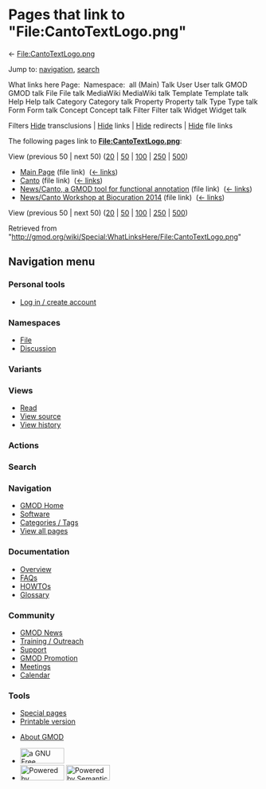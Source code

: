 <div id="mw-page-base" class="noprint">

</div>

<div id="mw-head-base" class="noprint">

</div>

<div id="content" class="mw-body" role="main">

<span id="top"></span>

<div id="mw-js-message" style="display:none;">

</div>



# <span dir="auto">Pages that link to "File:CantoTextLogo.png"</span>

<div id="bodyContent">

<div id="contentSub">

←
[File:CantoTextLogo.png](/wiki/File:CantoTextLogo.png "File:CantoTextLogo.png")

</div>

<div id="jump-to-nav" class="mw-jump">

Jump to: [navigation](#mw-navigation), [search](#p-search)

</div>

<div id="mw-content-text">

What links here Page:  Namespace:  all (Main) Talk User User talk GMOD
GMOD talk File File talk MediaWiki MediaWiki talk Template Template talk
Help Help talk Category Category talk Property Property talk Type Type
talk Form Form talk Concept Concept talk Filter Filter talk Widget
Widget talk

Filters
[Hide](/mediawiki/index.php?title=Special:WhatLinksHere/File:CantoTextLogo.png&hidetrans=1 "Special:WhatLinksHere/File:CantoTextLogo.png")
transclusions \|
[Hide](/mediawiki/index.php?title=Special:WhatLinksHere/File:CantoTextLogo.png&hidelinks=1 "Special:WhatLinksHere/File:CantoTextLogo.png")
links \|
[Hide](/mediawiki/index.php?title=Special:WhatLinksHere/File:CantoTextLogo.png&hideredirs=1 "Special:WhatLinksHere/File:CantoTextLogo.png")
redirects \|
[Hide](/mediawiki/index.php?title=Special:WhatLinksHere/File:CantoTextLogo.png&hideimages=1 "Special:WhatLinksHere/File:CantoTextLogo.png")
file links

The following pages link to
**[File:CantoTextLogo.png](/wiki/File:CantoTextLogo.png "File:CantoTextLogo.png")**:

View (previous 50 \| next 50)
([20](/mediawiki/index.php?title=Special:WhatLinksHere/File:CantoTextLogo.png&limit=20 "Special:WhatLinksHere/File:CantoTextLogo.png")
\|
[50](/mediawiki/index.php?title=Special:WhatLinksHere/File:CantoTextLogo.png&limit=50 "Special:WhatLinksHere/File:CantoTextLogo.png")
\|
[100](/mediawiki/index.php?title=Special:WhatLinksHere/File:CantoTextLogo.png&limit=100 "Special:WhatLinksHere/File:CantoTextLogo.png")
\|
[250](/mediawiki/index.php?title=Special:WhatLinksHere/File:CantoTextLogo.png&limit=250 "Special:WhatLinksHere/File:CantoTextLogo.png")
\|
[500](/mediawiki/index.php?title=Special:WhatLinksHere/File:CantoTextLogo.png&limit=500 "Special:WhatLinksHere/File:CantoTextLogo.png"))

- [Main Page](/wiki/Main_Page "Main Page") (file link) ‎
  <span class="mw-whatlinkshere-tools">([←
  links](/mediawiki/index.php?title=Special:WhatLinksHere&target=Main+Page "Special:WhatLinksHere"))</span>
- [Canto](/wiki/Canto "Canto") (file link) ‎
  <span class="mw-whatlinkshere-tools">([←
  links](/mediawiki/index.php?title=Special:WhatLinksHere&target=Canto "Special:WhatLinksHere"))</span>
- [News/Canto, a GMOD tool for functional
  annotation](/wiki/News/Canto,_a_GMOD_tool_for_functional_annotation "News/Canto, a GMOD tool for functional annotation")
  (file link) ‎ <span class="mw-whatlinkshere-tools">([←
  links](/mediawiki/index.php?title=Special:WhatLinksHere&target=News%2FCanto%2C+a+GMOD+tool+for+functional+annotation "Special:WhatLinksHere"))</span>
- [News/Canto Workshop at Biocuration
  2014](/wiki/News/Canto_Workshop_at_Biocuration_2014 "News/Canto Workshop at Biocuration 2014")
  (file link) ‎ <span class="mw-whatlinkshere-tools">([←
  links](/mediawiki/index.php?title=Special:WhatLinksHere&target=News%2FCanto+Workshop+at+Biocuration+2014 "Special:WhatLinksHere"))</span>

View (previous 50 \| next 50)
([20](/mediawiki/index.php?title=Special:WhatLinksHere/File:CantoTextLogo.png&limit=20 "Special:WhatLinksHere/File:CantoTextLogo.png")
\|
[50](/mediawiki/index.php?title=Special:WhatLinksHere/File:CantoTextLogo.png&limit=50 "Special:WhatLinksHere/File:CantoTextLogo.png")
\|
[100](/mediawiki/index.php?title=Special:WhatLinksHere/File:CantoTextLogo.png&limit=100 "Special:WhatLinksHere/File:CantoTextLogo.png")
\|
[250](/mediawiki/index.php?title=Special:WhatLinksHere/File:CantoTextLogo.png&limit=250 "Special:WhatLinksHere/File:CantoTextLogo.png")
\|
[500](/mediawiki/index.php?title=Special:WhatLinksHere/File:CantoTextLogo.png&limit=500 "Special:WhatLinksHere/File:CantoTextLogo.png"))

</div>

<div class="printfooter">

Retrieved from
"<http://gmod.org/wiki/Special:WhatLinksHere/File:CantoTextLogo.png>"

</div>

<div id="catlinks" class="catlinks catlinks-allhidden">

</div>

<div class="visualClear">

</div>

</div>

</div>

<div id="mw-navigation">

## Navigation menu

<div id="mw-head">

<div id="p-personal" role="navigation"
aria-labelledby="p-personal-label">

### Personal tools

- <span id="pt-login"><a
  href="/mediawiki/index.php?title=Special:UserLogin&amp;returnto=Special%3AWhatLinksHere%2FFile%3ACantoTextLogo.png"
  accesskey="o"
  title="You are encouraged to log in; however, it is not mandatory [o]">Log
  in / create account</a></span>

</div>

<div id="left-navigation">

<div id="p-namespaces" class="vectorTabs" role="navigation"
aria-labelledby="p-namespaces-label">

### Namespaces

- <span id="ca-nstab-image"><a href="/wiki/File:CantoTextLogo.png" accesskey="c"
  title="View the file page [c]">File</a></span>
- <span id="ca-talk"><a
  href="/mediawiki/index.php?title=File_talk:CantoTextLogo.png&amp;action=edit&amp;redlink=1"
  accesskey="t"
  title="Discussion about the content page [t]">Discussion</a></span>

</div>

<div id="p-variants" class="vectorMenu emptyPortlet" role="navigation"
aria-labelledby="p-variants-label">

### 

### Variants[](#)

<div class="menu">

</div>

</div>

</div>

<div id="right-navigation">

<div id="p-views" class="vectorTabs" role="navigation"
aria-labelledby="p-views-label">

### Views

- <span id="ca-view">[Read](/wiki/File:CantoTextLogo.png)</span>
- <span id="ca-viewsource"><a
  href="/mediawiki/index.php?title=File:CantoTextLogo.png&amp;action=edit"
  accesskey="e" title="This page is protected.
  You can view its source [e]">View source</a></span>
- <span id="ca-history"><a
  href="/mediawiki/index.php?title=File:CantoTextLogo.png&amp;action=history"
  accesskey="h" title="Past revisions of this page [h]">View history</a></span>

</div>

<div id="p-cactions" class="vectorMenu emptyPortlet" role="navigation"
aria-labelledby="p-cactions-label">

### Actions[](#)

<div class="menu">

</div>

</div>

<div id="p-search" role="search">

### Search

<div id="simpleSearch">

</div>

</div>

</div>

</div>

<div id="mw-panel">

<div id="p-logo" role="banner">

<a href="/wiki/Main_Page"
style="background-image: url(http://gmod.org/images/GMOD-cogs.png);"
title="Visit the main page"></a>

</div>

<div id="p-Navigation" class="portal" role="navigation"
aria-labelledby="p-Navigation-label">

### Navigation

<div class="body">

- <span id="n-GMOD-Home">[GMOD Home](/wiki/Main_Page)</span>
- <span id="n-Software">[Software](/wiki/GMOD_Components)</span>
- <span id="n-Categories-.2F-Tags">[Categories /
  Tags](/wiki/Categories)</span>
- <span id="n-View-all-pages">[View all
  pages](/wiki/Special:AllPages)</span>

</div>

</div>

<div id="p-Documentation" class="portal" role="navigation"
aria-labelledby="p-Documentation-label">

### Documentation

<div class="body">

- <span id="n-Overview">[Overview](/wiki/Overview)</span>
- <span id="n-FAQs">[FAQs](/wiki/Category:FAQ)</span>
- <span id="n-HOWTOs">[HOWTOs](/wiki/Category:HOWTO)</span>
- <span id="n-Glossary">[Glossary](/wiki/Glossary)</span>

</div>

</div>

<div id="p-Community" class="portal" role="navigation"
aria-labelledby="p-Community-label">

### Community

<div class="body">

- <span id="n-GMOD-News">[GMOD News](/wiki/GMOD_News)</span>
- <span id="n-Training-.2F-Outreach">[Training /
  Outreach](/wiki/Training_and_Outreach)</span>
- <span id="n-Support">[Support](/wiki/Support)</span>
- <span id="n-GMOD-Promotion">[GMOD
  Promotion](/wiki/GMOD_Promotion)</span>
- <span id="n-Meetings">[Meetings](/wiki/Meetings)</span>
- <span id="n-Calendar">[Calendar](/wiki/Calendar)</span>

</div>

</div>

<div id="p-tb" class="portal" role="navigation"
aria-labelledby="p-tb-label">

### Tools

<div class="body">

- <span id="t-specialpages"><a href="/wiki/Special:SpecialPages" accesskey="q"
  title="A list of all special pages [q]">Special pages</a></span>
- <span id="t-print"><a
  href="/mediawiki/index.php?title=Special:WhatLinksHere/File:CantoTextLogo.png&amp;printable=yes"
  rel="alternate" accesskey="p"
  title="Printable version of this page [p]">Printable version</a></span>

</div>

</div>

</div>

</div>

<div id="footer" role="contentinfo">

- <span id="footer-places-about">[About
  GMOD](/wiki/GMOD:About "GMOD:About")</span>

<!-- -->

- <span id="footer-copyrightico">[<img src="http://www.gnu.org/graphics/gfdl-logo-small.png" width="88"
  height="31" alt="a GNU Free Documentation License" />](http://www.gnu.org/licenses/fdl-1.3.html)</span>
- <span id="footer-poweredbyico">[<img src="/mediawiki/skins/common/images/poweredby_mediawiki_88x31.png"
  width="88" height="31" alt="Powered by MediaWiki" />](//www.mediawiki.org/)
  [<img
  src="/mediawiki/extensions/SemanticMediaWiki/includes/../resources/images/smw_button.png"
  width="88" height="31" alt="Powered by Semantic MediaWiki" />](https://www.semantic-mediawiki.org/wiki/Semantic_MediaWiki)</span>

<div style="clear:both">

</div>

</div>
